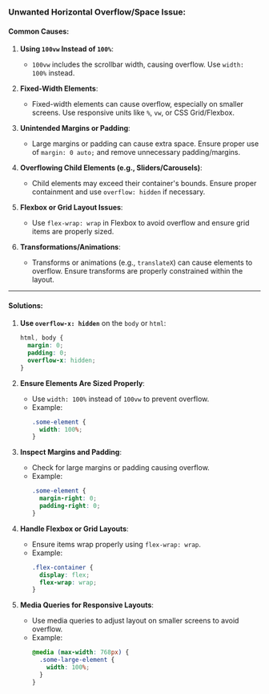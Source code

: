 ### **Unwanted Horizontal Overflow/Space Issue**:

#### **Common Causes**:
1. **Using `100vw` Instead of `100%`**:
   - `100vw` includes the scrollbar width, causing overflow. Use `width: 100%` instead.

2. **Fixed-Width Elements**:
   - Fixed-width elements can cause overflow, especially on smaller screens. Use responsive units like `%`, `vw`, or CSS Grid/Flexbox.

3. **Unintended Margins or Padding**:
   - Large margins or padding can cause extra space. Ensure proper use of `margin: 0 auto;` and remove unnecessary padding/margins.

4. **Overflowing Child Elements (e.g., Sliders/Carousels)**:
   - Child elements may exceed their container's bounds. Ensure proper containment and use `overflow: hidden` if necessary.

5. **Flexbox or Grid Layout Issues**:
   - Use `flex-wrap: wrap` in Flexbox to avoid overflow and ensure grid items are properly sized.

6. **Transformations/Animations**:
   - Transforms or animations (e.g., `translateX`) can cause elements to overflow. Ensure transforms are properly constrained within the layout.

---

#### **Solutions**:

1. **Use `overflow-x: hidden`** on the `body` or `html`:
   ```css
   html, body {
     margin: 0;
     padding: 0;
     overflow-x: hidden;
   }
   ```

2. **Ensure Elements Are Sized Properly**:
   - Use `width: 100%` instead of `100vw` to prevent overflow.
   - Example:
     ```css
     .some-element {
       width: 100%;
     }
     ```

3. **Inspect Margins and Padding**:
   - Check for large margins or padding causing overflow.
   - Example:
     ```css
     .some-element {
       margin-right: 0;
       padding-right: 0;
     }
     ```

4. **Handle Flexbox or Grid Layouts**:
   - Ensure items wrap properly using `flex-wrap: wrap`.
   - Example:
     ```css
     .flex-container {
       display: flex;
       flex-wrap: wrap;
     }
     ```

5. **Media Queries for Responsive Layouts**:
   - Use media queries to adjust layout on smaller screens to avoid overflow.
   - Example:
     ```css
     @media (max-width: 768px) {
       .some-large-element {
         width: 100%;
       }
     }
     ```
